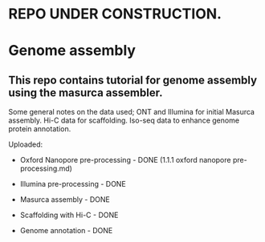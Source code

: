 # REPO UNDER CONSTRUCTION.
# Genome assembly
## This repo contains tutorial for genome assembly using the masurca assembler. 
Some general notes on the data used;
ONT and Illumina for initial Masurca assembly.
Hi-C data for scaffolding.
Iso-seq data to enhance genome protein annotation.

Uploaded:
- Oxford Nanopore pre-processing - DONE (1.1.1 oxford nanopore pre-processing.md)

- Illumina pre-processing - DONE 
- Masurca assembly - DONE
- Scaffolding with Hi-C - DONE
- Genome annotation - DONE
